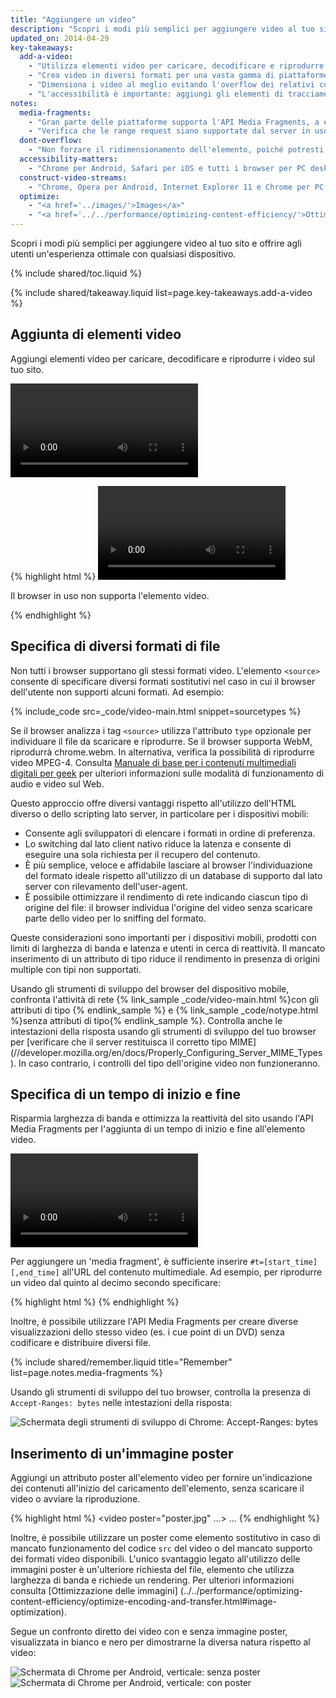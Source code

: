 ```yaml
---
title: "Aggiungere un video"
description: "Scopri i modi più semplici per aggiungere video al tuo sito e offrire agli utenti un'esperienza ottimale con qualsiasi dispositivo."
updated_on: 2014-04-29
key-takeaways:
  add-a-video:
    - "Utilizza elementi video per caricare, decodificare e riprodurre i video del tuo sito."
    - "Crea video in diversi formati per una vasta gamma di piattaforme mobili."
    - "Dimensiona i video al meglio evitando l'overflow dei relativi contenitori."
    - "L'accessibilità è importante: aggiungi gli elementi di tracciamento come elementi secondari di quelli video."
notes:
  media-fragments:
    - "Gran parte delle piattaforme supporta l'API Media Fragments, a eccezione di iOS."
    - "Verifica che le range request siano supportate dal server in uso. Le range request vengono attivate per impostazione predefinita su gran parte dei server, anche se potrebbero essere assenti su alcuni servizi di hosting."
  dont-overflow:
    - "Non forzare il ridimensionamento dell'elemento, poiché potresti alterarne le proporzioni rispetto al video originale. Un video appiattito o allungato è sgradevole."
  accessibility-matters:
    - "Chrome per Android, Safari per iOS e tutti i browser per PC desktop a eccezione di Firefox supportano gli elementi di tracciamento (vedi <a href='http://caniuse.com/track' title='Stato del supporto degli elementi di tracciamento'>caniuse.com/track</a>). Sono disponibili anche diverse polilinee. È consigliabile l'utilizzo di <a href='//www.delphiki.com/html5/playr/' title='Polilinea dell'elemento di tracciamento Playr'>Playr</a> o <a href='//captionatorjs.com/'' title='Traccia del sottotitolatore'>Sottotitolatore</a>."
  construct-video-streams:
    - "Chrome, Opera per Android, Internet Explorer 11 e Chrome per PC desktop supportano MSE ed è previsto il supporto anche per <a href='http://wiki.mozilla.org/Platform/MediaSourceExtensions' title='Firefox Media Source Extensions implementation timeline'>Firefox</a>."
  optimize:
    - "<a href='../images/'>Images</a>"
    - "<a href='../../performance/optimizing-content-efficiency/'>Ottimizzazione dell'efficienza dei contenuti</a>"
---
```


<p class="intro">
  Scopri i modi più semplici per aggiungere video al tuo sito e offrire agli utenti un'esperienza ottimale con qualsiasi dispositivo.
</p>

{% include shared/toc.liquid %}


{% include shared/takeaway.liquid list=page.key-takeaways.add-a-video %}

## Aggiunta di elementi video

Aggiungi elementi video per caricare, decodificare e riprodurre i video sul tuo sito.

<video controls>
     <source src="video/chrome.webm" type="video/webm">
     <source src="video/chrome.mp4" type="video/mp4">
     <p>Il browser in uso non supporta l'elemento video.</p>
</video>

{% highlight html %}
<video src="chrome.webm" type="video/webm">
    <p>Il browser in uso non supporta l'elemento video.</p>
</video>
{% endhighlight %}

## Specifica di diversi formati di file

Non tutti i browser supportano gli stessi formati video.
L'elemento `<source>` consente di specificare diversi formati sostitutivi nel caso in cui il browser dell'utente non supporti alcuni formati.
Ad esempio:

{% include_code src=_code/video-main.html snippet=sourcetypes %}

Se il browser analizza i tag `<source>` utilizza l'attributo `type` opzionale per individuare il file da scaricare e riprodurre. Se il browser supporta WebM, riprodurrà chrome.webm. In alternativa, verifica la possibilità di riprodurre video MPEG-4.
Consulta <a href="//www.xiph.org/video/vid1.shtml" title="Una guida utile e divertente ai video digitali">Manuale di base per i contenuti multimediali digitali per geek</a> per ulteriori informazioni sulle modalità di funzionamento di audio e video sul Web.

Questo approccio offre diversi vantaggi rispetto all'utilizzo dell'HTML diverso o dello scripting lato server, in particolare per i dispositivi mobili:

* Consente agli sviluppatori di elencare i formati in ordine di preferenza.
* Lo switching dal lato client nativo riduce la latenza e consente di eseguire una sola richiesta per il recupero del contenuto.
* È più semplice, veloce e affidabile lasciare al browser l'individuazione del formato ideale rispetto all'utilizzo di un database di supporto dal lato server con rilevamento dell'user-agent.
* È possibile ottimizzare il rendimento di rete indicando ciascun tipo di origine del file: il browser individua l'origine del video senza scaricare parte dello video per lo sniffing del formato.

Queste considerazioni sono importanti per i dispositivi mobili, prodotti con limiti di larghezza di banda e latenza e utenti in cerca di reattività. 
Il mancato inserimento di un attributo di tipo riduce il rendimento in presenza di origini multiple con tipi non supportati.

Usando gli strumenti di sviluppo del browser del dispositivo mobile, confronta l'attività di rete {% link_sample _code/video-main.html %}con gli attributi di tipo {% endlink_sample %} e {% link_sample _code/notype.html %}senza attributi di tipo{% endlink_sample %}.
Controlla anche le intestazioni della risposta usando gli strumenti di sviluppo del tuo browser per [verificare che il server restituisca il corretto tipo MIME] (//developer.mozilla.org/en/docs/Properly_Configuring_Server_MIME_Types). In caso contrario, i controlli del tipo dell'origine video non funzioneranno.

## Specifica di un tempo di inizio e fine

Risparmia larghezza di banda e ottimizza la reattività del sito usando l'API Media Fragments per l'aggiunta di un tempo di inizio e fine all'elemento video.

<video controls>
  <source src="video/chrome.webm#t=5,10" type="video/webm">
  <source src="video/chrome.mp4#t=5,10" type="video/mp4">
     <p>Il browser in uso non supporta l'elemento video.</p>
</video>

Per aggiungere un 'media fragment', è sufficiente inserire `#t=[start_time][,end_time]` all'URL del contenuto multimediale. Ad esempio, per riprodurre un video dal quinto al decimo secondo specificare:

{% highlight html %}
<source src="video/chrome.webm#t=5,10" type="video/webm">
{% endhighlight %}

Inoltre, è possibile utilizzare l'API Media Fragments per creare diverse visualizzazioni dello stesso video (es. i cue point di un DVD) senza codificare e distribuire diversi file.

{% include shared/remember.liquid title="Remember" list=page.notes.media-fragments %}

Usando gli strumenti di sviluppo del tuo browser, controlla la presenza di `Accept-Ranges: bytes` nelle intestazioni della risposta:

<img class="center" alt="Schermata degli strumenti di sviluppo di Chrome: Accept-Ranges: bytes" src="images/Accept-Ranges-Chrome-Dev-Tools.png">

## Inserimento di un'immagine poster

Aggiungi un attributo poster all'elemento video per fornire un'indicazione dei contenuti all'inizio del caricamento dell'elemento, senza scaricare il video o avviare la riproduzione.

{% highlight html %}
<video poster="poster.jpg" ...>
  ...
</video>
{% endhighlight %}

Inoltre, è possibile utilizzare un poster come elemento sostitutivo in caso di mancato funzionamento del codice `src` del video o del mancato supporto dei formati video disponibili. L'unico svantaggio legato all'utilizzo delle immagini poster è un'ulteriore richiesta del file, elemento che utilizza larghezza di banda e richiede un rendering. Per ulteriori informazioni consulta [Ottimizzazione delle immagini] (../../performance/optimizing-content-efficiency/optimize-encoding-and-transfer.html#image-optimization).

Segue un confronto diretto dei video con e senza immagine poster, visualizzata in bianco e nero per dimostrarne la diversa natura rispetto al video:

<div class="mdl-grid">
  <div class="mdl-cell mdl-cell--6--col">
    <img class="center" alt="Schermata di Chrome per Android, verticale: senza poster" src="images/Chrome-Android-video-no-poster.png">
  </div>

  <div class="mdl-cell mdl-cell--6--col">
    <img class="center" alt="Schermata di Chrome per Android, verticale: con poster" src="images/Chrome-Android-video-poster.png">
  </div>
</div>



